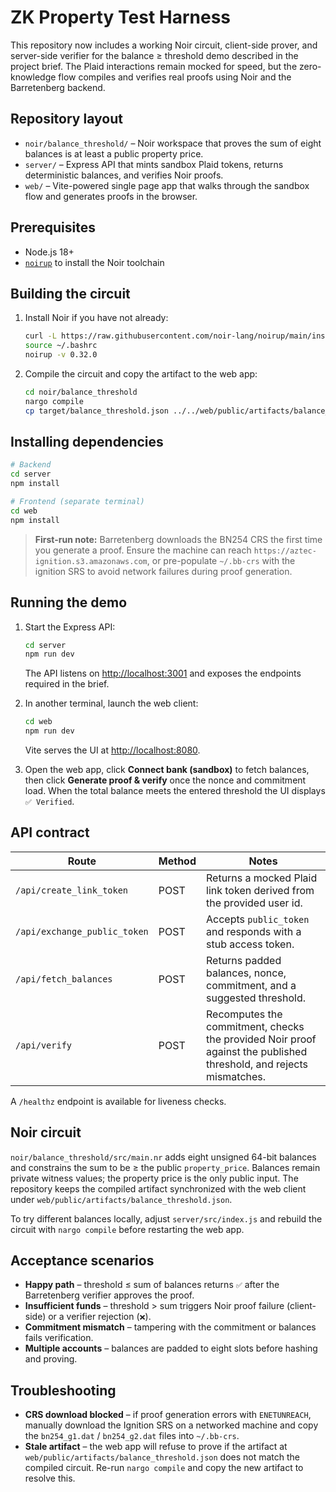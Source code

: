 # ZK Property Test Harness

This repository now includes a working Noir circuit, client-side prover, and server-side verifier for the balance ≥ threshold demo described in the project brief. The Plaid interactions remain mocked for speed, but the zero-knowledge flow compiles and verifies real proofs using Noir and the Barretenberg backend.

## Repository layout

- `noir/balance_threshold/` – Noir workspace that proves the sum of eight balances is at least a public property price.
- `server/` – Express API that mints sandbox Plaid tokens, returns deterministic balances, and verifies Noir proofs.
- `web/` – Vite-powered single page app that walks through the sandbox flow and generates proofs in the browser.

## Prerequisites

- Node.js 18+
- [`noirup`](https://github.com/noir-lang/noirup) to install the Noir toolchain

## Building the circuit

1. Install Noir if you have not already:
   ```bash
   curl -L https://raw.githubusercontent.com/noir-lang/noirup/main/install | bash
   source ~/.bashrc
   noirup -v 0.32.0
   ```
2. Compile the circuit and copy the artifact to the web app:
   ```bash
   cd noir/balance_threshold
   nargo compile
   cp target/balance_threshold.json ../../web/public/artifacts/balance_threshold.json
   ```

## Installing dependencies

```bash
# Backend
cd server
npm install

# Frontend (separate terminal)
cd web
npm install
```

> **First-run note:** Barretenberg downloads the BN254 CRS the first time you generate a proof. Ensure the machine can reach `https://aztec-ignition.s3.amazonaws.com`, or pre-populate `~/.bb-crs` with the ignition SRS to avoid network failures during proof generation.

## Running the demo

1. Start the Express API:
   ```bash
   cd server
   npm run dev
   ```
   The API listens on <http://localhost:3001> and exposes the endpoints required in the brief.

2. In another terminal, launch the web client:
   ```bash
   cd web
   npm run dev
   ```
   Vite serves the UI at <http://localhost:8080>.

3. Open the web app, click **Connect bank (sandbox)** to fetch balances, then click **Generate proof & verify** once the nonce and commitment load. When the total balance meets the entered threshold the UI displays `✅ Verified`.

## API contract

| Route | Method | Notes |
| --- | --- | --- |
| `/api/create_link_token` | POST | Returns a mocked Plaid link token derived from the provided user id. |
| `/api/exchange_public_token` | POST | Accepts `public_token` and responds with a stub access token. |
| `/api/fetch_balances` | POST | Returns padded balances, nonce, commitment, and a suggested threshold. |
| `/api/verify` | POST | Recomputes the commitment, checks the provided Noir proof against the published threshold, and rejects mismatches. |

A `/healthz` endpoint is available for liveness checks.

## Noir circuit

`noir/balance_threshold/src/main.nr` adds eight unsigned 64-bit balances and constrains the sum to be ≥ the public `property_price`. Balances remain private witness values; the property price is the only public input. The repository keeps the compiled artifact synchronized with the web client under `web/public/artifacts/balance_threshold.json`.

To try different balances locally, adjust `server/src/index.js` and rebuild the circuit with `nargo compile` before restarting the web app.

## Acceptance scenarios

- **Happy path** – threshold ≤ sum of balances returns `✅` after the Barretenberg verifier approves the proof.
- **Insufficient funds** – threshold > sum triggers Noir proof failure (client-side) or a verifier rejection (`❌`).
- **Commitment mismatch** – tampering with the commitment or balances fails verification.
- **Multiple accounts** – balances are padded to eight slots before hashing and proving.

## Troubleshooting

- **CRS download blocked** – if proof generation errors with `ENETUNREACH`, manually download the Ignition SRS on a networked machine and copy the `bn254_g1.dat` / `bn254_g2.dat` files into `~/.bb-crs`.
- **Stale artifact** – the web app will refuse to prove if the artifact at `web/public/artifacts/balance_threshold.json` does not match the compiled circuit. Re-run `nargo compile` and copy the new artifact to resolve this.

